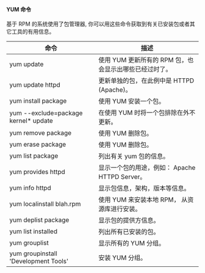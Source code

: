 #### YUM 命令 

基于 RPM 的系统使用了包管理器, 你可以用这些命令获取到有关已安装包或者其它工具的有用信息。

| 命令                                 | 描述                                                   |
| ------------------------------------ | ------------------------------------------------------ |
| yum update                           | 使用 YUM 更新所有的 RPM 包，也会显示出哪些已经过时了。 |
| yum update httpd                     | 更新单独的包，在此例中是 HTTPD (Apache)。              |
| yum install package                  | 使用 YUM 安装一个包。                                  |
| yum --exclude=package kernel* update | 在使用 YUM 时将一个包排除在外不更新。                  |
| yum remove package                   | 使用 YUM 删除包。                                      |
| yum erase package                    | 使用 YUM 删除包。                                      |
| yum list package                     | 列出有关 yum 包的信息。                                |
| yum provides httpd                   | 显示一个包的用途，例如： Apache HTTPD Server。         |
| yum info httpd                       | 显示包信息，架构，版本等信息。                         |
| yum localinstall blah.rpm            | 使用 YUM 来安装本地 RPM， 从资源库进行安装。           |
| yum deplist package                  | 显示包的提供方信息。                                   |
| yum list installed                   | 列出所有已安装的包。                                   |
| yum grouplist                        | 显示所有的 YUM 分组。                                  |
| yum groupinstall 'Development Tools' | 安装 YUM 分组。                                        |

